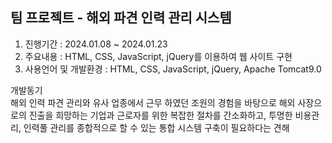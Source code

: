 <h2>팀 프로젝트 - 해외 파견 인력 관리 시스템</h2>

1. 진행기간 : 2024.01.08 ~ 2024.01.23
2. 주요내용 : HTML, CSS, JavaScript, jQuery를 이용하여 웹 사이트 구현
3. 사용언어 및 개발환경 : HTML, CSS, JavaScript, jQuery, Apache Tomcat9.0

개발동기<br/>
해외 인력 파견 관리와 유사 업종에서 근무 하였던 조원의 경험을 바탕으로 해외 사장으로의 진출을 희망하는 기업과 근로자를 위한 복잡한 절차를 간소화하고, 투명한 비용관리, 인력풀 관리를 종합적으로 할 수 있는 통합 시스템 구축이 필요하다는 견해
